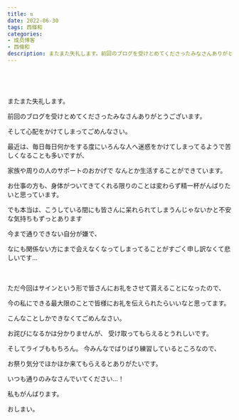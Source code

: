 ```yaml
---
title: ⇅
date: 2022-06-30
tags: 西條和
categories: 
- 成员博客
- 西條和
description: またまた失礼します。前回のブログを受けとめてくださったみなさんありがとうございます。そして心配をかけてしまってごめんなさい。...
---
```


        ﻿


﻿















またまた失礼します。






















前回のブログを受けとめてくださったみなさんありがとうございます。




















そして心配をかけてしまってごめんなさい。























最近は、毎日毎日何かをする度にいろんな人へ迷惑をかけてしまってるようで苦しくなることも多いですが、















家族や周りの人のサポートのおかげで
なんとか生活することができています。
























お仕事の方も、身体がついてきてくれる限りのことは変わらず精一杯がんばりたいと思っています。

























でも本当は、こうしている間にも皆さんに呆れられてしまうんじゃないかと不安な気持ちもずっとあります

















今まで通りできない自分が嫌で、




なにも関係ない方にまで会えなくなってしまってることがすごく申し訳なくて悲しいです…





















　


ただ今回はサインという形で皆さんにお礼をさせて貰えることになったので、













今の私にできる最大限のことで皆様にお礼を伝えられたらいいなと思ってます。













こんなことしかできなくてごめんなさい。












お詫びになるかは分かりませんが、
受け取ってもらえるとうれしいです。


























そしてライブももちろん。
今みんなでばりばり練習しているところなので、














お祭り気分でほかほか来てもらえるとありがたいです。


















いつも通りのみなさんでいてください…！

















私もがんばります。





















おしまい。



